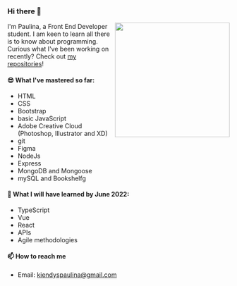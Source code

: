 ### Hi there 👋

<img align="right" src="https://media-exp1.licdn.com/dms/image/C4E03AQERJ-CkEsMV_Q/profile-displayphoto-shrink_400_400/0/1633420354994?e=1649289600&v=beta&t=BiAgiDQ6WhPbpONmQKkxnUxtKHg8rjMx2kbpPcXODxY" width="260">

I'm Paulina, a Front End Developer student. I am keen to learn all there is to know about programming. Curious what I've been working on recently? Check out [my repositories](https://github.com/paulinakiendys?tab=repositories)!

#### 😎 What I've mastered so far:

- HTML
- CSS
- Bootstrap
- basic JavaScript
- Adobe Creative Cloud (Photoshop, Illustrator and XD)
- git
- Figma
- NodeJs
- Express
- MongoDB and Mongoose
- mySQL and Bookshelfg

#### 🌱 What I will have learned by June 2022:

- TypeScript
- Vue
- React
- APIs
- Agile methodologies

#### 📫 How to reach me

- Email: kiendyspaulina@gmail.com
